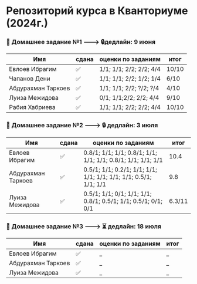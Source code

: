 # Репозиторий курса в Кванториуме (2024г.)
### :notebook_with_decorative_cover: Домашнее задание №1  --->  :lock:дедлайн: 9 июня
|Имя |сдана|оценки по заданиям|итог|
| ----------- |----------- | ----------- | ----------- |
|Евлоев Ибрагим|:white_check_mark:|1/1; 1/1; 2/2; 2/2; 4/4|10/10|
|Чапанов Дени|:white_check_mark:|1/1; 1/1; 2/2; 1/2; 1/4|6/10|
|Абдурахман Таркоев|:white_check_mark:|1/1; 1/1; 2/2; ?/2; ?/4|4/10|
|Луиза Межидова|:white_check_mark:|0/1; 1/1;2/2; 2/2; 4/4|9/10|
|Рабия Хабриева|:white_check_mark:|1/1; 1/1; 2/2; 2/2; 4/4|10/10|

### :notebook_with_decorative_cover: Домашнее задание №2  ---> :lock: дедлайн: 3 июля
|Имя |сдана|оценки по заданиям|итог|
| ----------- |----------- | ----------- | ----------- |
|Евлоев Ибрагим|:white_check_mark:|0.8/1; 1/1; 1/1; 0.8/1; 1/1; 1/1; 1/1; 0.8/1; 1/1; 1/1; 1/1|10.4|
|Абдурахман Таркоев|:white_check_mark:|0.5/1; 1/1; 0.2/1; 1/1; 1/1; 1/1; 1/1; 1/1; 1/1; 0.5/1; 1/1; 1/1|9.8|
|Луиза Межидова|:white_check_mark:|0.5/1; 1/1; 0/1; 1/1; 1/1; 0.8/1; 0.5/1; 1/1; 0.5/1; 0/1; 0/1 |6.3/11|

### :notebook_with_decorative_cover: Домашнее задание №3  ---> :hourglass_flowing_sand: дедлайн: 18 июля
|Имя |сдана|оценки по заданиям|итог|
| ----------- |----------- | ----------- | ----------- |
|Евлоев Ибрагим|:white_check_mark:|_|_|
|Абдурахман Таркоев|:white_check_mark:|_|_|
|Луиза Межидова|:white_check_mark:|_|_|